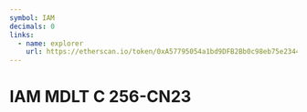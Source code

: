 ```yaml
---
symbol: IAM
decimals: 0
links:
  - name: explorer
    url: https://etherscan.io/token/0xA57795054a1bd9DFB2Bb0c98eb75e23441d13427
---
```


# IAM MDLT C 256-CN23
